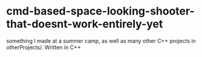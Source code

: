 # cmd-based-space-looking-shooter-that-doesnt-work-entirely-yet
something I made at a summer camp, as well as many other C++ projects in otherProjects/. Written in C++
